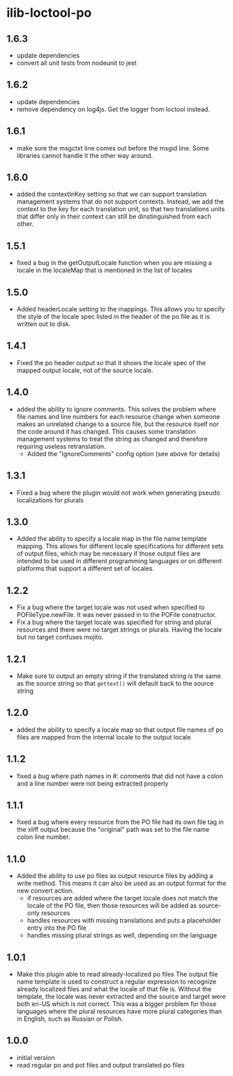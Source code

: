 # ilib-loctool-po

## 1.6.3

-   update dependencies
-   convert all unit tests from nodeunit to jest

## 1.6.2

-   update dependencies
-   remove dependency on log4js. Get the logger from loctool instead.

## 1.6.1

-   make sure the msgctxt line comes out before the msgid line. Some libraries
    cannot handle it the other way around.

## 1.6.0

-   added the contextInKey setting so that we can support translation
    management systems that do not support contexts. Instead, we add the context
    to the key for each translation unit, so that two translations units
    that differ only in their context can still be dinstinguished from each
    other.

## 1.5.1

-   fixed a bug in the getOutputLocale function when you are missing a
    locale in the localeMap that is mentioned in the list of locales

## 1.5.0

-   Added headerLocale setting to the mappings. This allows you to specify
    the style of the locale spec listed in the header of the po file as it
    is written out to disk.

## 1.4.1

-   Fixed the po header output so that it shows the locale spec of the mapped
    output locale, not of the source locale.

## 1.4.0

-   added the ability to ignore comments. This solves the problem where file names
    and line numbers for each resource change when someone makes an unrelated
    change to a source file, but the resource itself nor the code around it has
    changed. This causes some translation management systems to treat the string
    as changed and therefore requiring useless retranslation.
    -   Added the "ignoreComments" config option (see above for details)

## 1.3.1

-   Fixed a bug where the plugin would not work when generating pseudo localizations
    for plurals

## 1.3.0

-   Added the ability to specify a locale map in the file name template
    mapping. This allows for different locale specifications for different
    sets of output files, which may be necessary if those output files
    are intended to be used in different programming languages or on
    different platforms that support a different set of locales.

## 1.2.2

-   Fix a bug where the target locale was not used when specified to
    POFileType.newFile. It was never passed in to the POFile constructor.
-   Fix a bug where the target locale was specified for string and
    plural resources and there were no target strings or plurals. Having
    the locale but no target confuses mojito.

## 1.2.1

-   Make sure to output an empty string if the translated string is the
    same as the source string so that `gettext()` will default back to
    the source string

## 1.2.0

-   added the ability to specify a locale map so that output file names of
    po files are mapped from the internal locale to the output locale

## 1.1.2

-   fixed a bug where path names in #: comments that did not have a
    colon and a line number were not being extracted properly

## 1.1.1

-   fixed a bug where every resource from the PO file had its own file tag
    in the xliff output because the "original" path was set to the file
    name colon line number.

## 1.1.0

-   Added the ability to use po files as output resource files by adding a write
    method. This means it can also be used as an output format for the new
    convert action.
    -   if resources are added where the target locale
        does not match the locale of the PO file, then those resources
        will be added as source-only resources
    -   handles resources with missing translations and puts a placeholder
        entry into the PO file
    -   handles missing plural strings as well, depending on the language

## 1.0.1

-   Make this plugin able to read already-localized po files
    The output file name template is used to construct a regular expression to
    recognize already localized files and what the locale of that file is.
    Without the template, the locale was never extracted and the source and
    target were both en-US which is not correct. This was a bigger problem
    for those languages where the plural resources have more plural categories
    than in English, such as Russian or Polish.

## 1.0.0

-   initial version
-   read regular po and pot files and output translated po files
